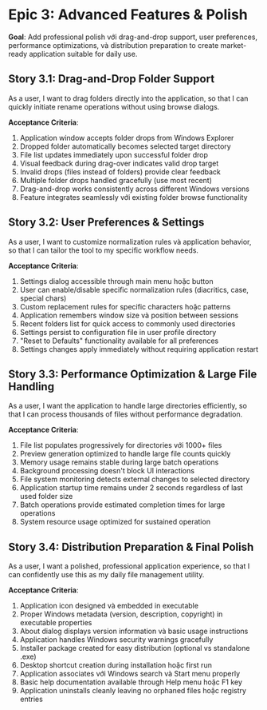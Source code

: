 # Epic 3: Advanced Features & Polish

**Goal**: Add professional polish với drag-and-drop support, user preferences, performance optimizations, và distribution preparation to create market-ready application suitable for daily use.

## Story 3.1: Drag-and-Drop Folder Support
As a user,
I want to drag folders directly into the application,
so that I can quickly initiate rename operations without using browse dialogs.

**Acceptance Criteria**:
1. Application window accepts folder drops from Windows Explorer
2. Dropped folder automatically becomes selected target directory
3. File list updates immediately upon successful folder drop
4. Visual feedback during drag-over indicates valid drop target
5. Invalid drops (files instead of folders) provide clear feedback
6. Multiple folder drops handled gracefully (use most recent)
7. Drag-and-drop works consistently across different Windows versions
8. Feature integrates seamlessly với existing folder browse functionality

## Story 3.2: User Preferences & Settings
As a user,
I want to customize normalization rules và application behavior,
so that I can tailor the tool to my specific workflow needs.

**Acceptance Criteria**:
1. Settings dialog accessible through main menu hoặc button
2. User can enable/disable specific normalization rules (diacritics, case, special chars)
3. Custom replacement rules for specific characters hoặc patterns
4. Application remembers window size và position between sessions
5. Recent folders list for quick access to commonly used directories
6. Settings persist to configuration file in user profile directory
7. "Reset to Defaults" functionality available for all preferences
8. Settings changes apply immediately without requiring application restart

## Story 3.3: Performance Optimization & Large File Handling
As a user,
I want the application to handle large directories efficiently,
so that I can process thousands of files without performance degradation.

**Acceptance Criteria**:
1. File list populates progressively for directories với 1000+ files
2. Preview generation optimized to handle large file counts quickly
3. Memory usage remains stable during large batch operations
4. Background processing doesn't block UI interactions
5. File system monitoring detects external changes to selected directory
6. Application startup time remains under 2 seconds regardless of last used folder size
7. Batch operations provide estimated completion times for large operations
8. System resource usage optimized for sustained operation

## Story 3.4: Distribution Preparation & Final Polish
As a user,
I want a polished, professional application experience,
so that I can confidently use this as my daily file management utility.

**Acceptance Criteria**:
1. Application icon designed và embedded in executable
2. Proper Windows metadata (version, description, copyright) in executable properties
3. About dialog displays version information và basic usage instructions
4. Application handles Windows security warnings gracefully
5. Installer package created for easy distribution (optional vs standalone .exe)
6. Desktop shortcut creation during installation hoặc first run
7. Application associates với Windows search và Start menu properly
8. Basic help documentation available through Help menu hoặc F1 key
9. Application uninstalls cleanly leaving no orphaned files hoặc registry entries
